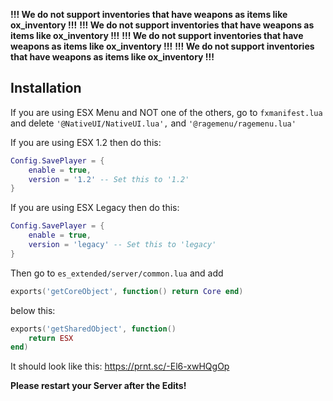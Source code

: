 **!!! We do not support inventories that have weapons as items like ox_inventory !!!**
**!!! We do not support inventories that have weapons as items like ox_inventory !!!**
**!!! We do not support inventories that have weapons as items like ox_inventory !!!**
**!!! We do not support inventories that have weapons as items like ox_inventory !!!**

## Installation
If you are using ESX Menu and NOT one of the others, go to `fxmanifest.lua` and delete `'@NativeUI/NativeUI.lua',` and `'@ragemenu/ragemenu.lua'`

If you are using ESX 1.2 then do this:
```lua
Config.SavePlayer = {
	enable = true,
	version = '1.2' -- Set this to '1.2'
}
```

If you are using ESX Legacy then do this:
```lua
Config.SavePlayer = {
	enable = true,
	version = 'legacy' -- Set this to 'legacy'
}
```

Then go to `es_extended/server/common.lua` and add 

```lua
exports('getCoreObject', function() return Core end)
```

below this: 

```lua
exports('getSharedObject', function() 
    return ESX 
end)
```

It should look like this: https://prnt.sc/-El6-xwHQgOp

**Please restart your Server after the Edits!**